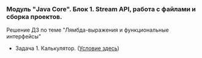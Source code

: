 ### Модуль "Java Core". Блок 1. Stream API, работа с файлами и сборка проектов. 
Решение ДЗ по теме "Лямбда-выражения и функциональные интерфейсы"

* Задача 1. Калькулятор. ([Условие здесь](https://github.com/netology-code/jd-homeworks/blob/master/lambda/task1/README.md))
